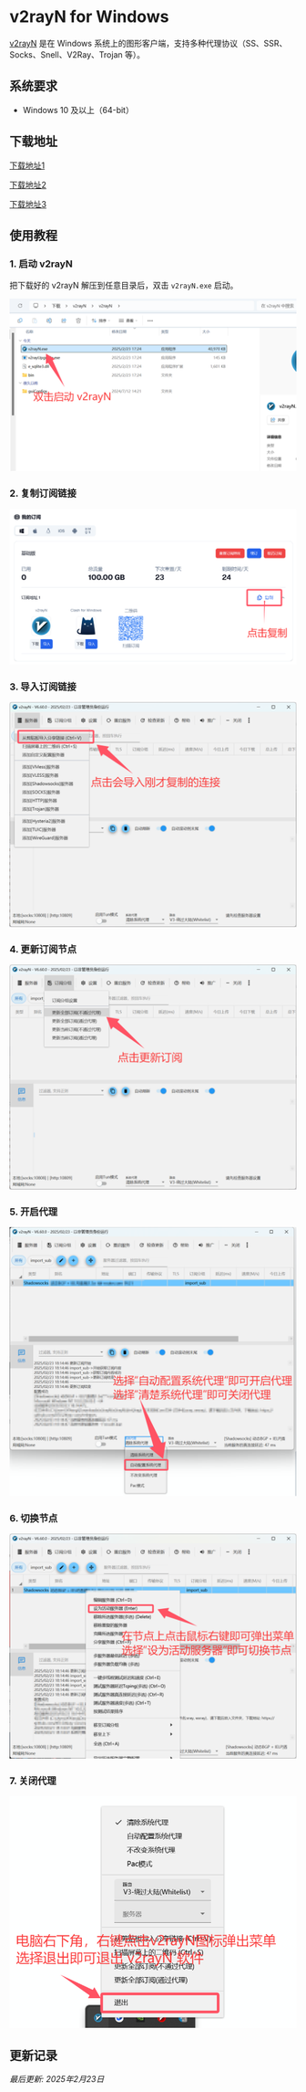 # v2rayN for Windows

[v2rayN](https://github.com/2dust/v2rayN) 是在 Windows 系统上的图形客户端，支持多种代理协议（SS、SSR、Socks、Snell、V2Ray、Trojan 等）。

## 系统要求

- Windows 10 及以上（64-bit）

## 下载地址

[下载地址1](https://git.886.be/https://github.com/2dust/v2rayN/releases/download/6.60/v2rayN.zip)

[下载地址2](https://gh.xxooo.cf/https://github.com/2dust/v2rayN/releases/download/6.60/v2rayN.zip)

[下载地址3](https://github.com/2dust/v2rayN/releases/download/6.60/v2rayN.zip)

## 使用教程

### 1. 启动 v2rayN

把下载好的 v2rayN 解压到任意目录后，双击 `v2rayN.exe` 启动。

![图一](v2rayN-for-windows-0.png)

### 2. 复制订阅链接

![图二](v2rayN-for-windows-1.png)

### 3. 导入订阅链接

![图三](v2rayN-for-windows-2.png)

### 4. 更新订阅节点

![图四](v2rayN-for-windows-3.png)

### 5. 开启代理

![图五](v2rayN-for-windows-4.png)

### 6. 切换节点

![图六](v2rayN-for-windows-5.png)

### 7. 关闭代理

![图七](v2rayN-for-windows-6.png)

## 更新记录

*最后更新: 2025年2月23日*
